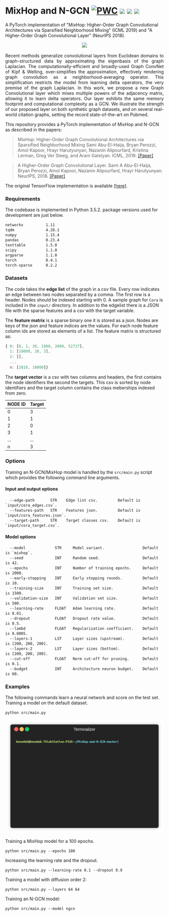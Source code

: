 MixHop and N-GCN
[![PWC](https://img.shields.io/endpoint.svg?url=https://paperswithcode.com/badge/mixhop-higher-order-graph-convolution/node-classification-on-citeseer)](https://paperswithcode.com/sota/node-classification-on-citeseer?p=mixhop-higher-order-graph-convolution)
<img src="https://img.shields.io/badge/stars-180+-blue.svg"/>
<img src="https://img.shields.io/badge/forks-10+-blue.svg"/>
<img src="https://img.shields.io/badge/license-MIT-blue.svg"/>
============================================
A PyTorch implementation of "MixHop: Higher-Order Graph Convolutional Architectures via Sparsified Neighborhood Mixing" (ICML 2019) and "A Higher-Order Graph Convolutional Layer" (NeurIPS 2018).
<p align="center">
  <img width="800" src="mixhop1.jpg">
</p>
<p align="justify">
Recent methods generalize convolutional layers from Euclidean domains to graph-structured data by approximating the eigenbasis of the graph Laplacian. The computationally-efficient and broadly-used Graph ConvNet of Kipf & Welling, over-simplifies the approximation, effectively rendering graph convolution as a neighborhood-averaging operator. This simplification restricts the model from learning delta operators, the very premise of the graph Laplacian.  In this work, we propose a new Graph Convolutional layer which mixes multiple powers of the adjacency matrix, allowing it to learn delta operators. Our layer exhibits the same memory footprint and computational complexity as a GCN. We illustrate the strength of our proposed layer on both synthetic graph datasets, and on several real-world citation graphs, setting the record state-of-the-art on Pubmed.</p>

This repository provides a PyTorch implementation of MixHop and N-GCN as described in the papers:

> MixHop: Higher-Order Graph Convolutional Architectures via Sparsified Neighborhood Mixing
> Sami Abu-El-Haija, Bryan Perozzi, Amol Kapoor, Hrayr Harutyunyan, Nazanin Alipourfard, Kristina Lerman, Greg Ver Steeg, and Aram Galstyan.
> ICML, 2019.
> [[Paper]](https://arxiv.org/pdf/1905.00067.pdf)

> A Higher-Order Graph Convolutional Layer.
> Sami A Abu-El-Haija, Bryan Perozzi, Amol Kapoor, Nazanin Alipourfard, Hrayr Harutyunyan.
> NeurIPS, 2018.
> [[Paper]](http://sami.haija.org/papers/high-order-gc-layer.pdf)

The original TensorFlow implementation is available [[here]](https://github.com/samihaija/mixhop).

### Requirements
The codebase is implemented in Python 3.5.2. package versions used for development are just below.
```
networkx          1.11
tqdm              4.28.1
numpy             1.15.4
pandas            0.23.4
texttable         1.5.0
scipy             1.1.0
argparse          1.1.0
torch             0.4.1
torch-sparse      0.2.2
```
### Datasets

The code takes the **edge list** of the graph in a csv file. Every row indicates an edge between two nodes separated by a comma. The first row is a header. Nodes should be indexed starting with 0. A sample graph for `Cora` is included in the  `input/` directory. In addition to the edgelist there is a JSON file with the sparse features and a csv with the target variable.

The **feature matrix** is a sparse binary one it is stored as a json. Nodes are keys of the json and feature indices are the values. For each node feature column ids are stored as elements of a list. The feature matrix is structured as:

```javascript
{ 0: [0, 1, 38, 1968, 2000, 52727],
  1: [10000, 20, 3],
  2: [],
  ...
  n: [2018, 10000]}
```
The **target vector** is a csv with two columns and headers, the first contains the node identifiers the second the targets. This csv is sorted by node identifiers and the target column contains the class meberships indexed from zero. 

| **NODE ID**| **Target** |
| --- | --- |
| 0 | 3 |
| 1 | 1 |
| 2 | 0 |
| 3 | 1 |
| ... | ... |
| n | 3 |

### Options
Training an N-GCN/MixHop model is handled by the `src/main.py` script which provides the following command line arguments.

#### Input and output options
```
  --edge-path       STR    Edge list csv.         Default is `input/cora_edges.csv`.
  --features-path   STR    Features json.         Default is `input/cora_features.json`.
  --target-path     STR    Target classes csv.    Default is `input/cora_target.csv`.
```
#### Model options
```
  --model             STR     Model variant.                 Default is `mixhop`.               
  --seed              INT     Random seed.                   Default is 42.
  --epochs            INT     Number of training epochs.     Default is 2000.
  --early-stopping    INT     Early stopping rounds.         Default is 10.
  --training-size     INT     Training set size.             Default is 1500.
  --validation-size   INT     Validation set size.           Default is 500.
  --learning-rate     FLOAT   Adam learning rate.            Default is 0.01.
  --dropout           FLOAT   Dropout rate value.            Default is 0.5.
  --lambd             FLOAT   Regularization coefficient.    Default is 0.0005.
  --layers-1          LST     Layer sizes (upstream).        Default is [200, 200, 200]. 
  --layers-2          LST     Layer sizes (bottom).          Default is [200, 200, 200].
  --cut-off           FLOAT   Norm cut-off for pruning.      Default is 0.1.
  --budget            INT     Architecture neuron budget.    Default is 60.
```
### Examples
The following commands learn a neural network and score on the test set. Training a model on the default dataset.
```
python src/main.py
```
<p align="center">
<img style="float: center;" src="mixhop.gif">
</p>

Training a MixHop model for a 100 epochs.
```
python src/main.py --epochs 100
```
Increasing the learning rate and the dropout.
```
python src/main.py --learning-rate 0.1 --dropout 0.9
```
Training a model with diffusion order 2:
```
python src/main.py --layers 64 64
```
Training an N-GCN model:
```
python src/main.py --model ngcn
```
